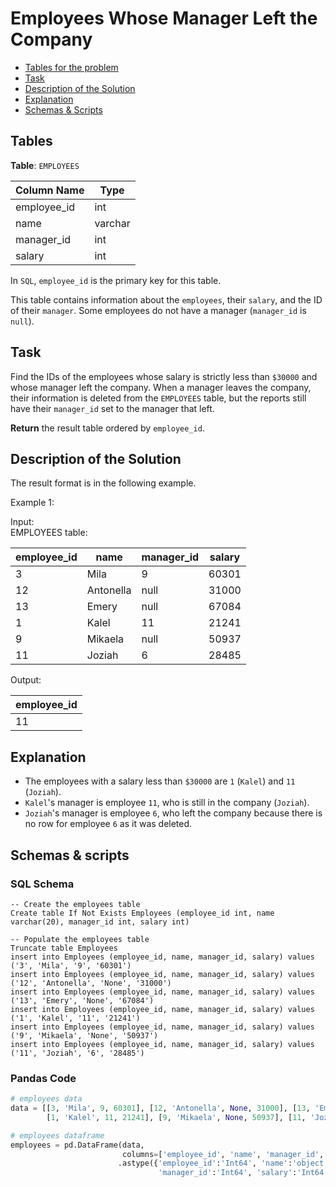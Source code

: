 # Employees Whose Manager Left the Company

- [Tables for the problem](#tables)
- [Task](#task)
- [Description of the Solution](#description-of-the-solution)
- [Explanation](#explanation)
- [Schemas & Scripts](#schemas--scripts)

## Tables 

**Table**: `EMPLOYEES`

| Column Name | Type    |
|-------------|---------|
| employee_id | int     |
| name        | varchar |
| manager_id  | int     |
| salary      | int     |

In `SQL`, `employee_id` is the primary key for this table.

This table contains information about the `employees`, their `salary`, and the ID of their `manager`. 
Some employees do not have a manager (`manager_id` is `null`). 

## Task

Find the IDs of the employees whose salary is strictly less than `$30000` and whose manager left the company.
When a manager leaves the company, their information is deleted from the `EMPLOYEES` table, 
but the reports still have their `manager_id` set to the manager that left.

**Return** the result table ordered by `employee_id`.

## Description of the Solution ##

The result format is in the following example.

Example 1:

Input:  
EMPLOYEES table:

| employee_id | name      | manager_id | salary |
|-------------|-----------|------------|--------|
| 3           | Mila      | 9          | 60301  |
| 12          | Antonella | null       | 31000  |
| 13          | Emery     | null       | 67084  |
| 1           | Kalel     | 11         | 21241  |
| 9           | Mikaela   | null       | 50937  |
| 11          | Joziah    | 6          | 28485  |

Output: 

| employee_id |
|-------------|
| 11          |


## Explanation ##

- The employees with a salary less than `$30000` are `1` (`Kalel`) and `11` (`Joziah`).
- `Kalel`'s manager is employee `11`, who is still in the company (`Joziah`).
- `Joziah`'s manager is employee `6`, who left the company because there is no row for employee `6` as it was deleted.

## Schemas & scripts

### SQL Schema

```genericsql
-- Create the employees table
Create table If Not Exists Employees (employee_id int, name varchar(20), manager_id int, salary int)

-- Populate the employees table
Truncate table Employees
insert into Employees (employee_id, name, manager_id, salary) values ('3', 'Mila', '9', '60301')
insert into Employees (employee_id, name, manager_id, salary) values ('12', 'Antonella', 'None', '31000')
insert into Employees (employee_id, name, manager_id, salary) values ('13', 'Emery', 'None', '67084')
insert into Employees (employee_id, name, manager_id, salary) values ('1', 'Kalel', '11', '21241')
insert into Employees (employee_id, name, manager_id, salary) values ('9', 'Mikaela', 'None', '50937')
insert into Employees (employee_id, name, manager_id, salary) values ('11', 'Joziah', '6', '28485')
```

### Pandas Code

```python
# employees data
data = [[3, 'Mila', 9, 60301], [12, 'Antonella', None, 31000], [13, 'Emery', None, 67084], 
        [1, 'Kalel', 11, 21241], [9, 'Mikaela', None, 50937], [11, 'Joziah', 6, 28485]]

# employees dataframe
employees = pd.DataFrame(data, 
                         columns=['employee_id', 'name', 'manager_id', 'salary']) \
                        .astype({'employee_id':'Int64', 'name':'object', 
                                 'manager_id':'Int64', 'salary':'Int64'})
```